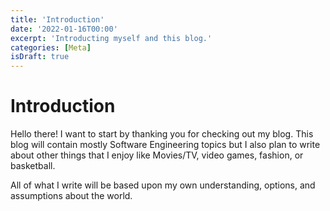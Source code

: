 ```yaml
---
title: 'Introduction'
date: '2022-01-16T00:00'
excerpt: 'Introducting myself and this blog.'
categories: [Meta]
isDraft: true
---
```


# Introduction

Hello there! I want to start by thanking you for checking out my blog. This blog will contain mostly Software Engineering topics but I also plan to write about other things that I enjoy like Movies/TV, video games, fashion, or basketball.

All of what I write will be based upon my own understanding, options, and assumptions about the world.
